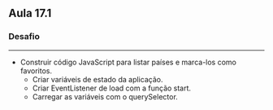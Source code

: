 ## Aula 17.1
### Desafio
---
- Construir código JavaScript para listar países e marca-los como favoritos.
	- Criar variáveis de estado da aplicação.
	- Criar EventListener de load com a função start.
	- Carregar as variáveis com o querySelector.